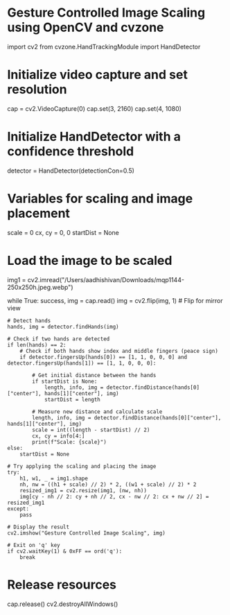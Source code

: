 # Gesture Controlled Image Scaling using OpenCV and cvzone

import cv2
from cvzone.HandTrackingModule import HandDetector

# Initialize video capture and set resolution
cap = cv2.VideoCapture(0)
cap.set(3, 2160)
cap.set(4, 1080)

# Initialize HandDetector with a confidence threshold
detector = HandDetector(detectionCon=0.5)

# Variables for scaling and image placement
scale = 0
cx, cy = 0, 0
startDist = None

# Load the image to be scaled
img1 = cv2.imread("/Users/aadhishivan/Downloads/mqp1144-250x250h.jpeg.webp")

while True:
    success, img = cap.read()
    img = cv2.flip(img, 1)  # Flip for mirror view

    # Detect hands
    hands, img = detector.findHands(img)

    # Check if two hands are detected
    if len(hands) == 2:
        # Check if both hands show index and middle fingers (peace sign)
        if detector.fingersUp(hands[0]) == [1, 1, 0, 0, 0] and detector.fingersUp(hands[1]) == [1, 1, 0, 0, 0]:

            # Get initial distance between the hands
            if startDist is None:
                length, info, img = detector.findDistance(hands[0]["center"], hands[1]["center"], img)
                startDist = length

            # Measure new distance and calculate scale
            length, info, img = detector.findDistance(hands[0]["center"], hands[1]["center"], img)
            scale = int((length - startDist) // 2)
            cx, cy = info[4:]
            print(f"Scale: {scale}")
    else:
        startDist = None

    # Try applying the scaling and placing the image
    try:
        h1, w1, _ = img1.shape
        nh, nw = ((h1 + scale) // 2) * 2, ((w1 + scale) // 2) * 2
        resized_img1 = cv2.resize(img1, (nw, nh))
        img[cy - nh // 2: cy + nh // 2, cx - nw // 2: cx + nw // 2] = resized_img1
    except:
        pass

    # Display the result
    cv2.imshow("Gesture Controlled Image Scaling", img)

    # Exit on 'q' key
    if cv2.waitKey(1) & 0xFF == ord('q'):
        break

# Release resources
cap.release()
cv2.destroyAllWindows()
